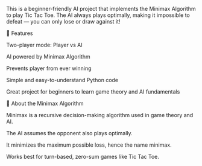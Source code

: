 This is a beginner-friendly AI project that implements the Minimax Algorithm to play Tic Tac Toe.
The AI always plays optimally, making it impossible to defeat — you can only lose or draw against it!

📌 Features

Two-player mode: Player vs AI

AI powered by Minimax Algorithm

Prevents player from ever winning

Simple and easy-to-understand Python code

Great project for beginners to learn game theory and AI fundamentals

🧠 About the Minimax Algorithm

Minimax is a recursive decision-making algorithm used in game theory and AI.

The AI assumes the opponent also plays optimally.

It minimizes the maximum possible loss, hence the name minimax.

Works best for turn-based, zero-sum games like Tic Tac Toe.
